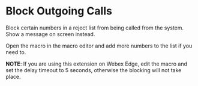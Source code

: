 # Block Outgoing Calls

Block certain numbers in a reject list from being called from the system. Show a message on screen instead.

Open the macro in the macro editor and add more numbers to the list if you need to.

**NOTE**: If you are using this extension on Webex Edge, edit the macro and set the delay timeout to 5 seconds, otherwise the blocking will not take place.
